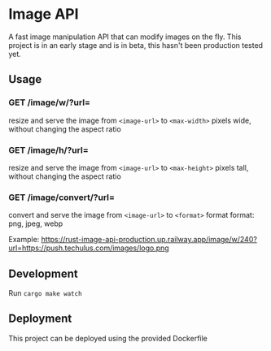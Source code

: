 # Image API

A fast image manipulation API that can modify images on the fly.
This project is in an early stage and is in beta, this hasn't been production tested yet.

## Usage

### GET /image/w/<max-width>?url=<image-url>
resize and serve the image from `<image-url>` to `<max-width>` pixels wide, without changing the aspect ratio

### GET /image/h/<max-height>?url=<image-url>
resize and serve the image from `<image-url>` to `<max-height>` pixels tall, without changing the aspect ratio
      
### GET /image/convert/<format>?url=<image-url>
convert and serve the image from `<image-url>` to `<format>` format
format: png, jpeg, webp

Example: https://rust-image-api-production.up.railway.app/image/w/240?url=https://push.techulus.com/images/logo.png

## Development

Run `cargo make watch`

## Deployment

This project can be deployed using the provided Dockerfile